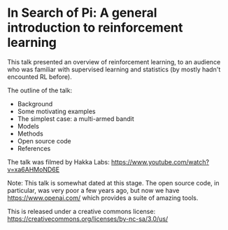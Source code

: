 # In Search of Pi: A general introduction to reinforcement learning

This talk presented an overview of reinforcement learning, to an audience who was familiar with supervised learning and statistics (by mostly hadn't encounted RL before).

The outline of the talk:

* Background
* Some motivating examples
* The simplest case: a multi-armed bandit
* Models
* Methods
* Open source code
* References

The talk was filmed by Hakka Labs: https://www.youtube.com/watch?v=xa6AHMoND6E

Note: This talk is somewhat dated at this stage.  The open source code, in particular, was very poor a few years ago, but now we have https://www.openai.com/ which provides a suite of amazing tools.

This is released under a creative commons license: https://creativecommons.org/licenses/by-nc-sa/3.0/us/
